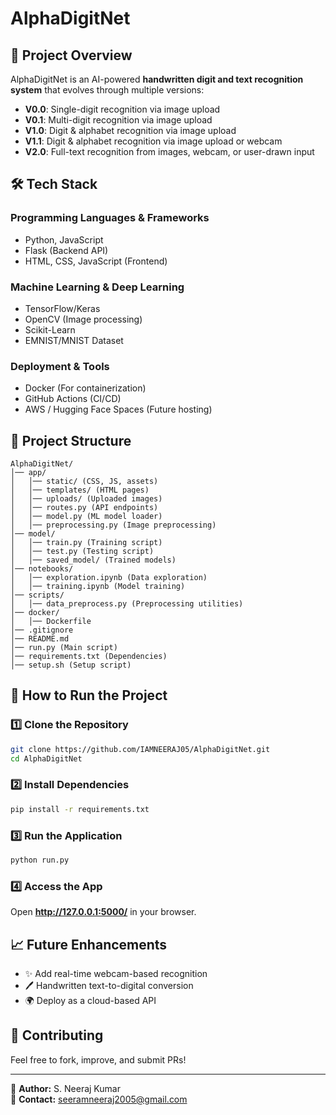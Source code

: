 # AlphaDigitNet

## 📌 Project Overview
AlphaDigitNet is an AI-powered **handwritten digit and text recognition system** that evolves through multiple versions:
- **V0.0**: Single-digit recognition via image upload
- **V0.1**: Multi-digit recognition via image upload
- **V1.0**: Digit & alphabet recognition via image upload
- **V1.1**: Digit & alphabet recognition via image upload or webcam
- **V2.0**: Full-text recognition from images, webcam, or user-drawn input

## 🛠 Tech Stack
### **Programming Languages & Frameworks**
- Python, JavaScript
- Flask (Backend API)
- HTML, CSS, JavaScript (Frontend)

### **Machine Learning & Deep Learning**
- TensorFlow/Keras
- OpenCV (Image processing)
- Scikit-Learn
- EMNIST/MNIST Dataset

### **Deployment & Tools**
- Docker (For containerization)
- GitHub Actions (CI/CD)
- AWS / Hugging Face Spaces (Future hosting)

## 📂 Project Structure
```
AlphaDigitNet/
│── app/
│   │── static/ (CSS, JS, assets)
│   │── templates/ (HTML pages)
│   │── uploads/ (Uploaded images)
│   │── routes.py (API endpoints)
│   │── model.py (ML model loader)
│   │── preprocessing.py (Image preprocessing)
│── model/
│   │── train.py (Training script)
│   │── test.py (Testing script)
│   │── saved_model/ (Trained models)
│── notebooks/
│   │── exploration.ipynb (Data exploration)
│   │── training.ipynb (Model training)
│── scripts/
│   │── data_preprocess.py (Preprocessing utilities)
│── docker/
│   │── Dockerfile
│── .gitignore
│── README.md
│── run.py (Main script)
│── requirements.txt (Dependencies)
│── setup.sh (Setup script)
```

## 🚀 How to Run the Project
### **1️⃣ Clone the Repository**
```bash
git clone https://github.com/IAMNEERAJ05/AlphaDigitNet.git
cd AlphaDigitNet
```

### **2️⃣ Install Dependencies**
```bash
pip install -r requirements.txt
```

### **3️⃣ Run the Application**
```bash
python run.py
```

### **4️⃣ Access the App**
Open **http://127.0.0.1:5000/** in your browser.

## 📈 Future Enhancements
- ✨ Add real-time webcam-based recognition
- 🖊️ Handwritten text-to-digital conversion
- 🌍 Deploy as a cloud-based API

## 🤝 Contributing
Feel free to fork, improve, and submit PRs!

---
📝 **Author:** S. Neeraj Kumar  
📧 **Contact:** seeramneeraj2005@gmail.com 
